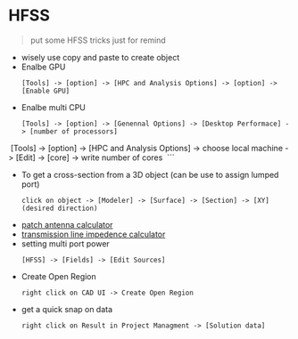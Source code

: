 # HFSS
>put some HFSS tricks just for remind

* wisely use copy and paste to create object
* Enalbe GPU
  ```
  [Tools] -> [option] -> [HPC and Analysis Options] -> [option] -> [Enable GPU]
  ```
* Enalbe multi CPU
  ```
  [Tools] -> [option] -> [Genennal Options] -> [Desktop Performace] -> [number of processors]
  [Tools] -> [option] -> [HPC and Analysis Options] -> choose local machine -> [Edit] -> [core] -> write  number of cores
  ```
* To get a cross-section from a 3D object (can be use to assign lumped port)
  ```
  click on object -> [Modeler] -> [Surface] -> [Section] -> [XY](desired direction)
  ```
* [patch antenna calculator](http://www.emtalk.com/mpacalc.php)
* [transmission line impedence calculator](http://chemandy.com/calculators/microstrip-transmission-line-calculator.htm)
* setting multi port power
  ```
  [HFSS] -> [Fields] -> [Edit Sources]
  ```
* Create Open Region
  ```
  right click on CAD UI -> Create Open Region
  ```
* get a quick snap on data
  ```
  right click on Result in Project Managment -> [Solution data]
  ```

